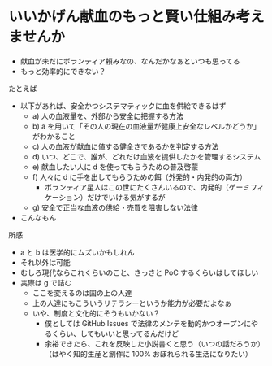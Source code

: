 # いいかげん献血のもっと賢い仕組み考えませんか
- 献血が未だにボランティア頼みなの、なんだかなぁといつも思ってる
- もっと効率的にできない？

たとえば

- 以下があれば、安全かつシステマティックに血を供給できるはず
  - a) 人の血液量を、外部から安全に把握する方法
  - b) a を用いて「その人の現在の血液量が健康上安全なレベルかどうか」がわかること
  - c) 人の血液が献血に値する健全さであるかを判定する方法
  - d) いつ、どこで、誰が、どれだけ血液を提供したかを管理するシステム
  - e) 献血したい人に d を使ってもらうための普及啓蒙
  - f) 人々に d に手を出してもらうための餌（外発的・内発的の両方）
    - ボランティア星人はこの世にたくさんいるので、内発的（ゲーミフィケーション）だけでいける気がするが
  - g) 安全で正当な血液の供給・売買を阻害しない法律
- こんなもん

所感

- a と b は医学的にムズいかもしれん
- それ以外は可能
- むしろ現代ならこれくらいのこと、さっさと PoC するくらいはしてほしい
- 実際は g で詰む
  - ここを変えるのは国の上の人達
  - 上の人達にもこういうリテラシーというか能力が必要だよなぁ
  - いや、制度と文化的にそうもいかない？
    - 僕としては GitHub Issues で法律のメンテを動的かつオープンにやるくらい、してもいいと思ってるんだけど
    - 余裕できたら、これを反映した小説書くと思う（いつの話だろうか）（はやく知的生産と創作に 100% おぼれられる生活になりたい）
